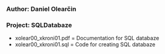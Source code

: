 ### Author: Daniel Olearčin
### Project: SQLDatabaze
  - xolear00_xkroni01.pdf = Documentation for SQL databaze
  - xolear00_xkroni01.sql = Code for creating SQL databaze
